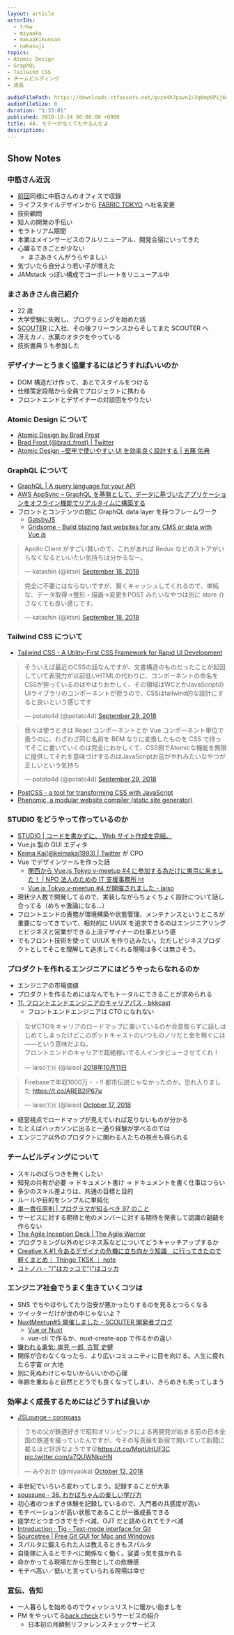 ```yaml
---
layout: article
actorIds:
  - trkw
  - miyaoka
  - masaakikunsan
  - nakasuji
topics:
- Atomic Design
- GraphQL
- Tailwind CSS
- チームビルディング
- 成長

audioFilePath: https://downloads.ctfassets.net/gvze4h7pavn2/3g6mpOPij6sucKuSoWCGuC/a6423c3602d4de8c24626c7c6b0792a4/44.mp3
audioFileSize: 0
duration: "1:33:01"
published: 2018-10-24 00:00:00 +0900
title: 44. モチベがなくてもやるんだよ
description:
---
```


## Show Notes

### 中筋さん近況

- [前回](https://soussune.com/episode/29)同様に中筋さんのオフィスで収録
- ライフスタイルデザインから [FABRIC TOKYO](https://fabric-tokyo.com/) へ社名変更
- 技術顧問
- 知人の開発の手伝い
- モラトリアム期間
- 本業はメインサービスのフルリニューアル、開発合宿にいってきた
- 心躍るできごとが少ない
  - まさあきくんがうらやましい
- 気づいたら自分より若い子が増えた
- JAMstack っぽい構成でコーポレートをリニューアル中

### まさあきさん自己紹介

- 22 歳
- 大学受験に失敗し、プログラミングを始めた話
- [SCOUTER](https://corp.scouter.co.jp/) に入社、その後フリーランスからそしてまた SCOUTER へ
- 冴えカノ、氷菓のオタクをやっている
- 技術書典 5 も参加した

### デザイナーとうまく協業するにはどうすればいいのか

- DOM 構造だけ作って、あとでスタイルをつける
- 仕様策定段階から全員でプロジェクトに携わる
- フロントエンドとデザイナーの対談回をやりたい

### Atomic Design について

- [Atomic Design by Brad Frost](http://atomicdesign.bradfrost.com/)
- [Brad Frost (@brad_frost) | Twitter](https://twitter.com/brad_frost)
- [Atomic Design ~堅牢で使いやすい UI を効率良く設計する | 五藤 佑典](https://www.amazon.co.jp/dp/477419705X)

### GraphQL について

- [GraphQL | A query language for your API](https://graphql.org/)
- [AWS AppSync – GraphQL を基盤として、データに基づいたアプリケーションをオフライン機能でリアルタイムに構築する](https://aws.amazon.com/jp/appsync/)
- フロントとコンテンツの間に GraphQL data layer を持つフレームワーク
  - [GatsbyJS](https://www.gatsbyjs.org/)
  - [Gridsome - Build blazing fast websites for any CMS or data with Vue.js](https://gridsome.org/)

<blockquote class="twitter-tweet"><p lang="ja" dir="ltr">Apollo Client がすごい賢いので、これがあれば Redux などのストアがいらなくなるといいたい気持ちは分かるなー。</p>&mdash; katashin (@ktsn) <a href="https://twitter.com/ktsn/status/1041962196693995520?ref_src=twsrc%5Etfw">September 18, 2018</a></blockquote> <script async src="https://platform.twitter.com/widgets.js" charset="utf-8"></script>
<blockquote class="twitter-tweet" data-conversation="none"><p lang="ja" dir="ltr">完全に不要にはならないですが、賢くキャッシュしてくれるので、単純な、データ取得→整形・描画→変更をPOST みたいなやつは別に store 介さなくても良い感じです。</p>&mdash; katashin (@ktsn) <a href="https://twitter.com/ktsn/status/1041962811503464449?ref_src=twsrc%5Etfw">September 18, 2018</a></blockquote> <script async src="https://platform.twitter.com/widgets.js" charset="utf-8"></script>

### Tailwind CSS について

- [Tailwind CSS - A Utility-First CSS Framework for Rapid UI Development](https://tailwindcss.com/)

<blockquote class="twitter-tweet"><p lang="ja" dir="ltr">そういえば最近のCSSの話なんですが、文書構造のものだったことが起因していて表現力が以前低いHTMLの代わりに、コンポーネントの命名をCSSが担っているのはやはりおかしく、その領域はWCとかJavaScriptのUIライブラリのコンポーネントが担うので、CSSはtailwind的な設計にすると良いという感じです</p>&mdash; potato4d (@potato4d) <a href="https://twitter.com/potato4d/status/1046059929864409091?ref_src=twsrc%5Etfw">September 29, 2018</a></blockquote> <script async src="https://platform.twitter.com/widgets.js" charset="utf-8"></script>
<blockquote class="twitter-tweet" data-conversation="none"><p lang="ja" dir="ltr">我々は使うときは React コンポーネントとか Vue コンポーネント単位で扱うのに、わざわざ同じ名前を BEM なりに変換したものを CSS で持ってそこに書いていくのは完全におかしくて、CSS側でAtomicな機能を無限に提供してそれを意味づけするのはJavaScriptお前がやれみたいなやつが正しいという気持ち</p>&mdash; potato4d (@potato4d) <a href="https://twitter.com/potato4d/status/1046060403111997450?ref_src=twsrc%5Etfw">September 29, 2018</a></blockquote> <script async src="https://platform.twitter.com/widgets.js" charset="utf-8"></script>

- [PostCSS - a tool for transforming CSS with JavaScript](https://postcss.org/)
- [Phenomic, a modular website compiler (static site generator)](https://phenomic.io/)

### STUDIO をどうやって作っているのか

- [STUDIO | コードを書かずに、 Web サイト作成を完結。](https://studio.design/ja)
- Vue.js 製の GUI エディタ
- [Keima Kai(@keimakai1993) | Twitter](https://twitter.com/keimakai1993) が CPO
- Vue でデザインツールを作った話
  - [関西から Vue.js Tokyo v-meetup #4 に参加する為だけに東京に来ました！ | NPO 法人のための IT 支援事務所 ht](https://ht79.info/2017/07/08/participation-vue-js-tokyo-v-meetup-4/)
  - [Vue.js Tokyo v-meetup #4 が開催されました - laiso](https://blog.lai.so/entry/2017/07/08/Vue_js_Tokyo_v-meetup_%234_%E3%81%8C%E9%96%8B%E5%82%AC%E3%81%95%E3%82%8C%E3%81%BE%E3%81%97%E3%81%9F)
- 現状少人数で開発してるので、実装しながらちょくちょく設計について話し合ってる（めちゃ激論になる…）
- フロントエンドの責務が環境構築や状態管理、メンテナンスというところが重要になってきていて、相対的に UI/UX を追求できるのはエンジニアリングとビジネスと営業ができる上流デザイナーの仕事という感
- でもフロント技術を使って UI/UX を作り込みたい。ただしビジネスプロダクトとしてそこを理解して追求してくれる現場は多くは無さそう。

### プロダクトを作れるエンジニアにはどうやったらなれるのか

- エンジニアの市場価値
- プロダクトを作るためにはなんでもトータルにできることが求められる
- [11. フロントエンドエンジニアのキャリアパス - bkkcast](https://bkkcast.me/011/)
  - フロントエンドエンジニアは CTO になれない

<blockquote class="twitter-tweet" data-lang="ja"><p lang="ja" dir="ltr">なぜCTOをキャリアのロードマップに置いているのか合意取らずに話しはじめてしまったけどこのポッドキャストのいつものノリだと金を稼ぐには――という意味だよね。<br>フロントエンドのキャリアで超絶稼いでる人インタビューさせてくれ！</p>&mdash; laiso🇹🇭 (@laiso) <a href="https://twitter.com/laiso/status/1050398967043768320?ref_src=twsrc%5Etfw">2018年10月11日</a></blockquote><script async src="https://platform.twitter.com/widgets.js" charset="utf-8"></script>
<blockquote class="twitter-tweet"><p lang="ja" dir="ltr">Firebaseで年収1000万・・‼️ 都市伝説じゃなかったのか。恐れ入りました <a href="https://t.co/AREB2lP67u">https://t.co/AREB2lP67u</a></p>&mdash; laiso🇹🇭 (@laiso) <a href="https://twitter.com/laiso/status/1052430308556070912?ref_src=twsrc%5Etfw">October 17, 2018</a></blockquote> <script async src="https://platform.twitter.com/widgets.js" charset="utf-8"></script>

- 経営視点でロードマップが見えていれば足りないものが分かる
- たとえばハッカソンに出ると一通り経験が学べるのでは
- エンジニア以外のプロダクトに関わる人たちの視点も得られる

### チームビルディングについて

- スキルのばらつきを無くしたい
- 知見の共有が必要 → ドキュメント書け → ドキュメントを書く仕事はつらい
- 多少のスキル差よりは、共通の目標と目的
- ルールや目的をシンプルに単純化
- [単一責任原則 | プログラマが知るべき 97 のこと](https://xn--97-273ae6a4irb6e2hsoiozc2g4b8082p.com/%E3%82%A8%E3%83%83%E3%82%BB%E3%82%A4/%E5%8D%98%E4%B8%80%E8%B2%AC%E4%BB%BB%E5%8E%9F%E5%89%87/)
- サービスに対する期待と他のメンバーに対する期待を発表して認識の齟齬を作らない
- [The Agile Inception Deck | The Agile Warrior](https://agilewarrior.wordpress.com/2010/11/06/the-agile-inception-deck/)
- プログラミング以外のビジネス系などについてどうキャッチアップするか
- [Creative X #1 今あるデザイナの危機に立ち向かう知識　に行ってきたので軽くまとめ｜ Thingo TKSK ｜ note](https://note.mu/swcd/n/n81679b54f4da)
- [コトノハ - "("はカッコで")"はコッカ](http://kotonoha.cc/no/41359)

### エンジニア社会でうまく生きていくコツは

- SNS でちやほやしてたり治安が悪かったりするのを見るとつらくなる
- ツイッターだけが世の中じゃないよ？
- [NuxtMeetup#5 開催しました - SCOUTER 開発者ブログ](https://techblog.scouter.co.jp/entry/2018/10/19/153000)
  - [Vue or Nuxt](https://slides.com/masaakikunsan/vue_or_nuxt#/)
  - vue-cli で作るか、nuxt-create-app で作るかの違い
- [嫌われる勇気: 岸見 一郎, 古賀 史健](https://www.amazon.co.jp/dp/B00H7RACY8)
- 関係が合わなくなったら、より広いコミュニティに目を向ける。人生に疲れたら宇宙 or 大地
- 別に死ぬわけじゃないからいいかの心理
- 年齢を重ねると自然とどうでも良くなってしまい、きらめきも失ってしまう

### 効率よく成長するためにはどうすれば良いか

- [JSLounge - connpass](https://jslounge.connpass.com/)

<blockquote class="twitter-tweet"><p lang="ja" dir="ltr">うちの父が鉄道好きで昭和オリンピックによる再開発が始まる前の日本全国の鉄道を撮っていたんですが、今その写真展を新宿で開いていて新聞に載るほど好評なようです😲<a href="https://t.co/MpjtUHUF3C">https://t.co/MpjtUHUF3C</a> <a href="https://t.co/a7QUWNkpHN">pic.twitter.com/a7QUWNkpHN</a></p>&mdash; みやおか (@miyaoka) <a href="https://twitter.com/miyaoka/status/1050721222185500673?ref_src=twsrc%5Etfw">October 12, 2018</a></blockquote> <script async src="https://platform.twitter.com/widgets.js" charset="utf-8"></script>

- 半世紀でいろいろ変わってしまう。記録することが大事
- [soussune - 38. わかばちゃんの楽しい学び方](https://soussune.com/episode/38)
- 初心者のつまずき体験を記録しているので、入門者の共感度が高い
- モチベーションが高い状態であることが一番成長できる
- 座学だとつまづきでモチベ減、OJT だと詰められてモチベ減
- [Introduction · Tig - Text-mode interface for Git](https://jonas.github.io/tig/)
- [Sourcetree | Free Git GUI for Mac and Windows](https://www.sourcetreeapp.com/)
- スパルタに鍛えられた人は教えるときもスパルタ
- 自衛隊に入るとモチベに関係なく働く。娑婆っ気を抜かれる
- 命かかってる現場だから生物としての危機感
- モチベ高い／低いと言っていられる現場は幸せ

### 宣伝、告知

- 一人暮らしを始めるのでウィッシュリストに暖かい励ましを
- PM をやっいてる[back check](https://backcheck.jp/)というサービスの紹介
  - 日本初の月額制リファレンスチェックサービス
